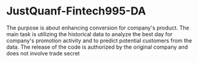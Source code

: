 # JustQuanf-Fintech995-DA
The purpose is about enhancing conversion for company's product. The main task is utilizing the historical data to analyze the best day for company's promotion activity and to predict potential customers from the data.  The release of the code is authorized by the original company and does not involve trade secret
